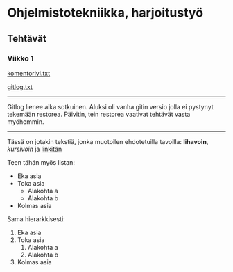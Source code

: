 # Ohjelmistotekniikka, harjoitustyö
## Tehtävät
### Viikko 1

[komentorivi.txt](https://github.com/tsalonie/ot-harjoitustyo/blob/master/laskarit/viikko1/komentorivi.txt)

[gitlog.txt](https://github.com/tsalonie/ot-harjoitustyo/blob/master/laskarit/viikko1/gitlog.txt)

-----------------------------------------

Gitlog lienee aika sotkuinen. Aluksi oli vanha gitin versio jolla ei pystynyt tekemään restorea. Päivitin, tein restorea vaativat tehtävät vasta myöhemmin.

-----------------------------------------
Tässä on jotakin tekstiä, jonka muotoilen ehdotetuilla tavoilla: 
**lihavoin**, *kursivoin* ja [linkitän](https://guides.github.com/features/mastering-markdown/)

Teen tähän myös listan:

* Eka asia
* Toka asia
	* Alakohta a
	* Alakohta b
* Kolmas asia

Sama hierarkkisesti:

1. Eka asia
1. Toka asia
	1. Alakohta a
	1. Alakohta b
1. Kolmas asia


